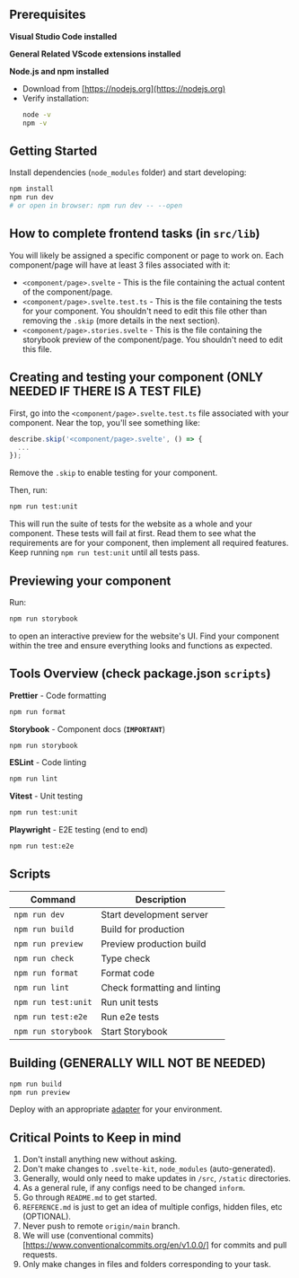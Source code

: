 ## Prerequisites

**Visual Studio Code installed**

**General Related VScode extensions installed**

**Node.js and npm installed**
   - Download from [https://nodejs.org](https://nodejs.org)
   - Verify installation:
     ```bash
     node -v
     npm -v
     ```

## Getting Started

Install dependencies (`node_modules` folder) and start developing:

```bash
npm install
npm run dev
# or open in browser: npm run dev -- --open
```

## How to complete frontend tasks (in `src/lib`)

You will likely be assigned a specific component or page to work on. Each component/page will have at least 3 files associated with it:

- `<component/page>.svelte` - This is the file containing the actual content of the component/page.  
- `<component/page>.svelte.test.ts` - This is the file containing the tests for your component. You shouldn't need to edit this file other than removing the `.skip` (more details in the next section).  
- `<component/page>.stories.svelte` - This is the file containing the storybook preview of the component/page. You shouldn't need to edit this file.


## Creating and testing your component (ONLY NEEDED IF THERE IS A TEST FILE)

First, go into the `<component/page>.svelte.test.ts` file associated with your component. Near the top, you'll see something like:

```ts
describe.skip('<component/page>.svelte', () => {
  ...
});
````

Remove the `.skip` to enable testing for your component.

Then, run:

```bash
npm run test:unit
```

This will run the suite of tests for the website as a whole and your component. These tests will fail at first. Read them to see what the requirements are for your component, then implement all required features. Keep running `npm run test:unit` until all tests pass.

## Previewing your component

Run:

```bash
npm run storybook
```

to open an interactive preview for the website's UI. Find your component within the tree and ensure everything looks and functions as expected.


## Tools Overview (check package.json `scripts`)

**Prettier** - Code formatting
```bash
npm run format
```

**Storybook** - Component docs (**`IMPORTANT`**)
```bash
npm run storybook
```

**ESLint** - Code linting  
```bash
npm run lint
```

**Vitest** - Unit testing
```bash
npm run test:unit
```

**Playwright** - E2E testing (end to end)
```bash
npm run test:e2e
```

## Scripts

| Command | Description |
|---------|-------------|
| `npm run dev` | Start development server |
| `npm run build` | Build for production |
| `npm run preview` | Preview production build |
| `npm run check` | Type check |
| `npm run format` | Format code |
| `npm run lint` | Check formatting and linting |
| `npm run test:unit` | Run unit tests |
| `npm run test:e2e` | Run e2e tests |
| `npm run storybook` | Start Storybook |

## Building (GENERALLY WILL NOT BE NEEDED)

```bash
npm run build
npm run preview
```

Deploy with an appropriate [adapter](https://svelte.dev/docs/kit/adapters) for your environment.

## Critical Points to Keep in mind

1. Don't install anything new without asking.
2. Don't make changes to `.svelte-kit`, `node_modules` (auto-generated).
3. Generally, would only need to make updates in `/src`, `/static` directories.
4. As a general rule, if any configs need to be changed `inform`.
5. Go through `README.md` to get started.
6. `REFERENCE.md` is just to get an idea of multiple configs, hidden files, etc (OPTIONAL).
7. Never push to remote `origin/main` branch.
8. We will use (conventional commits) [https://www.conventionalcommits.org/en/v1.0.0/] for commits and pull requests. 
9. Only make changes in files and folders corresponding to your task.